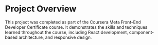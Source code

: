 # Project Overview
This project was completed as part of the Coursera Meta Front-End Developer Certificate course. It demonstrates the skills and techniques learned throughout the course, including React development, component-based architecture, and responsive design.
